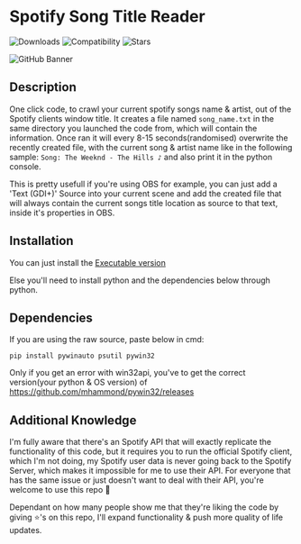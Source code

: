 # Spotify Song Title Reader
![Downloads](https://img.shields.io/github/downloads/Avnsx/Spotify-Song-Title/total?color=0078d7&label=🔽%20Downloads.exe&style=flat-square) ![Compatibility](https://img.shields.io/static/v1?style=flat-square&label=%F0%9F%90%8D%20Python&message=2.5%2B,%203%2B&color=blue) ![Stars](https://img.shields.io/github/stars/Avnsx/Spotify-Song-Title?style=flat-square&label=⭐%20Stars&color=ffc83d)

![GitHub Banner](https://repository-images.githubusercontent.com/334050272/9e9a3280-620b-11eb-883c-e4478e8cdfd8)
## Description
One click code, to crawl your current spotify songs name & artist, out of the Spotify clients window title. It creates a file named ``song_name.txt`` in the same directory you launched the code from, which will contain the information.
Once ran it will every 8-15 seconds(randomised) overwrite the recently created file, with the current song & artist name like in the following sample: ``Song: The Weeknd - The Hills ♪`` and also print it in the python console.

This is pretty usefull if you're using OBS for example, you can just add a 'Text (GDI+)' Source into your current scene and add the created file that will always contain the current songs title location as source to that text, inside it's properties in OBS.

## Installation
You can just install the [Executable version](https://github.com/Avnsx/Spotify-Song-Title/releases)

Else you'll need to install python and the dependencies below through python.

## Dependencies
If you are using the raw source, paste below in cmd:

	pip install pywinauto psutil pywin32

Only if you get an error with win32api, you've to get the correct version(your python & OS version) of https://github.com/mhammond/pywin32/releases

## Additional Knowledge
I'm fully aware that there's an Spotify API that will exactly replicate the functionality of this code, but it requires you to run the official Spotify client, which I'm not doing, my Spotify user data is never going back to the Spotify Server, which makes it impossible for me to use their API. For everyone that has the same issue or just doesn't want to deal with their API, you're welcome to use this repo 🎉

Dependant on how many people show me that they're liking the code by giving ⭐'s on this repo, I'll expand functionality & push more quality of life updates.

